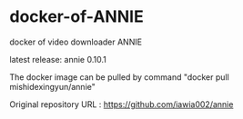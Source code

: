 # docker-of-ANNIE
docker of video downloader ANNIE

latest release: annie 0.10.1

The docker image can be pulled by command "docker pull mishidexingyun/annie"

Original repository URL : https://github.com/iawia002/annie
